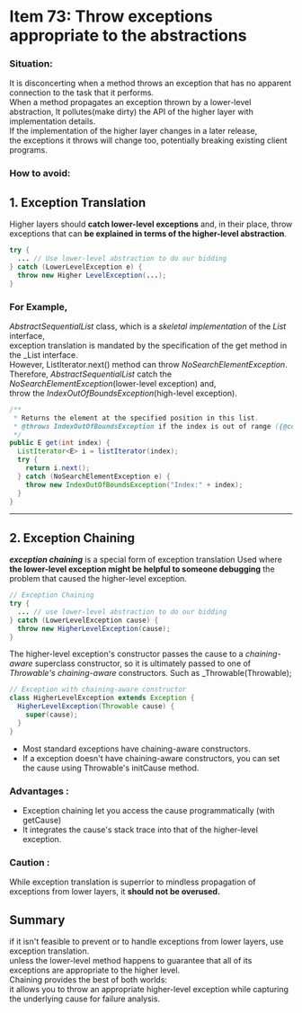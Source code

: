 # Item 73: Throw exceptions appropriate to the abstractions

### Situation:
It is disconcerting when a method throws an exception that has no apparent connection to the task that it performs.  
When a method propagates an exception thrown by a lower-level abstraction, It pollutes(make dirty) the API of the higher layer with implementation details.  
If the implementation of the higher layer changes in a later release,  
the exceptions it throws will change too, potentially breaking existing client programs.  

### How to avoid:

## 1. Exception Translation
Higher layers should **catch lower-level exceptions** and,
in their place,
throw exceptions that can **be explained in terms of the higher-level abstraction**.
``` java
try {
  ... // Use lower-level abstraction to do our bidding
} catch (LowerLevelException e) {
  throw new Higher LevelException(...);
}
```

### For Example,
_AbstractSequentialList_ class, which is a _skeletal implementation_ of the _List_ interface,  
exception translation is mandated by the specification of the get method in the _List<E> interface.  
However, ListIterator.next() method can throw _NoSearchElementException_.  
Therefore, _AbstractSequentialList_ catch the _NoSearchElementException_(lower-level exception) and,  
throw the _IndexOutOfBoundsException_(high-level exception).

``` java
/**
 * Returns the element at the specified position in this list.
 * @throws IndexOutOfBoundsException if the index is out of range ({@code index < 0 || index >= size()})
 */
public E get(int index) {
  ListIterator<E> i = listIterator(index);
  try {
    return i.next();
  } catch (NoSearchElementException e) {
    throw new IndexOutOfBoundsException("Index:" + index);
  }
}
```


*****

## 2. Exception Chaining
_**exception chaining**_ is a special form of exception translation
Used where **the lower-level exception might be helpful to someone debugging** the problem that caused the higher-level exception.

``` java
// Exception Chaining
try {
  ... // use lower-level abstraction to do our bidding
} catch (LowerLevelException cause) {
  throw new HigherLevelException(cause);
}
```
The higher-level exception's constructor passes the cause to a _chaining-aware_ superclass constructor,
so it is ultimately passed to one of _Throwable's chaining-aware_ constructors. Such as _Throwable(Throwable);

``` java
// Exception with chaining-aware constructor
class HigherLevelException extends Exception {
  HigherLevelException(Throwable cause) {
    super(cause);
  }
}
```
- Most standard exceptions have chaining-aware constructors.
- If a exception doesn't have chaining-aware constructors, you can set the cause using Throwable's initCause method.

### Advantages :
- Exception chaining let you access the cause programmatically (with getCause)
- It integrates the cause's stack trace into that of the higher-level exception.

### Caution :
While exception translation is superrior to mindless propagation of exceptions from lower layers,
it **should not be overused.**

## Summary
if it isn't feasible to prevent or to handle exceptions from lower layers, use exception translation.  
unless the lower-level method happens to guarantee that all of its exceptions are appropriate to the higher level.  
Chaining provides the best of both worlds:  
it allows you to throw an appropriate higher-level exception while capturing the underlying cause for failure analysis.  
